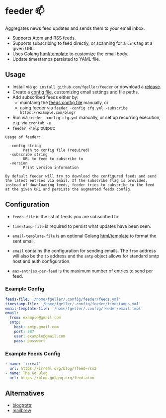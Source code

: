 # feeder 📫 

Aggregates news feed updates and sends them to your email inbox.

- Supports Atom and RSS feeds.
- Supports subscribing to feed directly, or scanning for a `link` tag at a given URL.
- Uses Golang [html/template](https://golang.org/pkg/html/template/#pkg-overview) to customize the email body.
- Update timestamps persisted to YAML file.

## Usage

- Install via `go install github.com/fgeller/feeder` or download a [release](https://github.com/fgeller/feeder/releases).
- Create a [config file](https://github.com/fgeller/feeder#example-config), customizing email settings and file paths.
- Add subscribed feeds either by:
  - maintaing the [feeds config file](https://github.com/fgeller/feeder#example-feeds-config) manually, or
  - using feeder via `feeder -config cfg.yml -subscribe https://example.com/blog/`
- Run via `feeder -config cfg.yml` manually, or set up recurring execution, e.g. via `crontab -e`
- `feeder -help` output:
```
Usage of feeder:

  -config string
        Path to config file (required)
  -subscribe string
        URL to feed to subscribe to
  -version
        Print version information

By default feeder will try to download the configured feeds and send
the latest entries via email. If the subscribe flag is provided, 
instead of downloading feeds, feeder tries to subscribe to the feed 
at the given URL and persists the augmented feeds config.
```

## Configuration

- `feeds-file` is the list of feeds you are subscribed to.

- `timestamp-file` is required to persist what updates have been seen.

- `email-template-file` is an optional Golang [html/template](https://golang.org/pkg/html/template/#pkg-overview) to format the sent email.

- `email` contains the configuration for sending emails. The `from` address will
  also be the `to` address and the `smtp` object allows for standard smtp host
  and auth configuration.

- `max-entries-per-feed` is the maximum number of entries to send per feed.

### Example Config

```yaml
feeds-file: '/home/fgeller/.config/feeder/feeds.yml'
timestamp-file: '/home/fgeller/.config/feeder/timestamps.yml'
email-template-file: '/home/fgeller/.config/feeder/email.tmpl'
email:
  from: example@gmail.com
  smtp:
    host: smtp.gmail.com
    port: 587
    user: example@gmail.com
    pass: passwort
```

### Example Feeds Config

```yaml
- name: 'irreal'
  url: https://irreal.org/blog/?feed=rss2
- name: The Go Blog
  url: https://blog.golang.org/feed.atom
```

## Alternatives

- [blogtrottr](https://blogtrottr.com)
- [mailbrew](https://mailbrew.com/)
